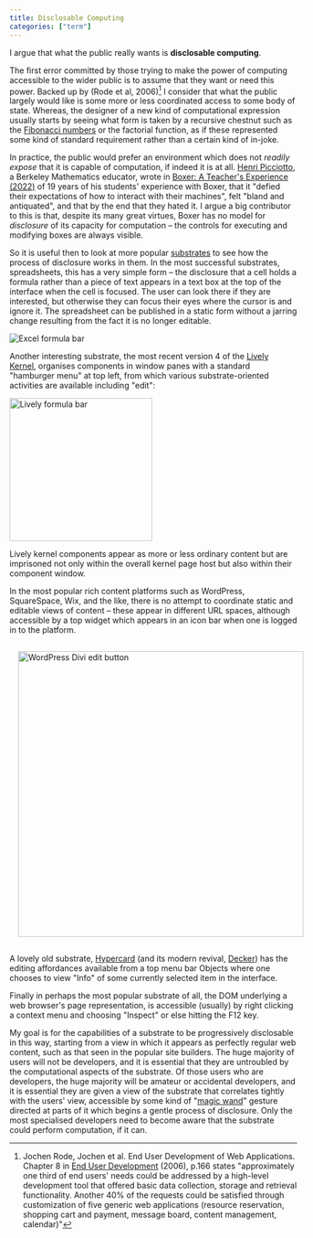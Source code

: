 ```yaml
---
title: Disclosable Computing
categories: ["term"]
---
```


I argue that what the public really wants is **disclosable computing**.

The first error committed by those trying to make the power of computing accessible to the wider public is 
to assume that they want or need this power. Backed up by (Rode et al, 2006)[^1] I consider that what
the public largely would like is some more or less coordinated access to some body of state. Whereas, the 
designer of a new kind of computational expression usually starts by seeing what form is taken by a recursive
chestnut such as the [Fibonacci numbers](https://github.com/fharookshaik/fibonacci-series/tree/main/fibonacci_series)
or the factorial function, as if these represented some kind of standard requirement rather than a certain kind of in-joke.

In practice, the public would prefer an environment which does not *readily expose* that it is capable of
computation, if indeed it is at all. [Henri Picciotto](https://www.picciotto.org/henri/), a Berkeley Mathematics educator, wrote
in [Boxer: A Teacher's Experience (2022)](https://www.mathed.page/t-and-m/boxer-2022.pdf)
of 19 years of his students' experience with Boxer, that it "defied their expectations of how to interact with their machines",
felt "bland and antiquated", and that by the end that they hated it. I argue a big contributor to this 
is that, despite its many great virtues, 
Boxer has no model for _disclosure_ of its capacity for computation &ndash; the controls for executing and modifying
boxes are always visible.

So it is useful then to look at more popular [substrates](/term/substrate) to see how the process of disclosure
works in them. In the most successful substrates, spreadsheets, this has a very simple form &ndash; the disclosure
that a cell holds a formula rather than a piece of text appears in a text box at the top of the interface when
the cell is focused. The user can look there if they are interested, but otherwise they can focus their eyes where the
cursor is and ignore it. The spreadsheet can be published in a static form without a jarring change resulting from
the fact it is no longer editable.

![Excel formula bar](/img/excel-disclose.png)

Another interesting substrate, the most recent version 4 of
the [Lively Kernel](https://github.com/LivelyKernel/lively4-core), organises
components in window panes with a standard "hamburger menu" at top left, from which various substrate-oriented activities
are available including "edit":

<img src="/img/lively-disclose.png" width="250px" title="Lively formula bar"/>

Lively kernel components appear as more or less ordinary content but are
imprisoned not only within the overall kernel page host but also within their
component window.

In the most popular rich content platforms such as WordPress, SquareSpace, Wix, and the like, there is no attempt to 
coordinate static and editable views of content &ndash; these appear in different URL spaces, although accessible by
a top widget which appears in an icon bar when one is logged in to the platform.

<img src="/img/wordpress-disclose.png" width="500px" title="WordPress Divi edit button" style="padding:15px"/>

A lovely old substrate, [Hypercard](https://cancel.fm/stuff/share/HyperCard_Script_Language_Guide_1.pdf) 
(and its modern revival, [Decker](https://beyondloom.com/decker/)) has the editing affordances available from a
top menu bar Objects where one chooses to view "Info" of some currently selected item in the interface.

Finally in perhaps the most popular substrate of all, the DOM underlying a web browser's page representation, is
accessible (usually) by right clicking a context menu and choosing "Inspect" or else hitting the F12 key.

My goal is for the capabilities of a substrate to be progressively disclosable in this way, starting from
a view in which it appears as perfectly regular web content, such as that seen in the popular site builders. The huge
majority of users will not be developers, and it is essential that they are untroubled by the computational
aspects of the substrate. Of those users who are developers, the huge majority will be amateur or accidental
developers, and it is essential they are given a view of the substrate that correlates tightly with the users' view,
accessible by some kind of "[magic wand](/public/patent3.png)" gesture directed at parts of it which begins a gentle process
of disclosure. Only the most specialised developers need to become aware that the substrate could perform computation, if it can.



[^1]: Jochen Rode, Jochen et al. End User Development of Web Applications. Chapter 8 in 
[End User Development](https://link.springer.com/chapter/10.1007/1-4020-5386-X_8) (2006), p.166 states
"approximately one third of end users' needs could be addressed by a high-level development tool that
offered basic data collection, storage and retrieval functionality. Another 40% of the requests could be
satisfied through customization of five generic web applications (resource reservation, shopping cart and payment,
message board, content management, calendar)"
